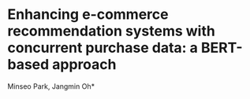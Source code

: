 # Enhancing e-commerce recommendation systems with concurrent purchase data: a BERT-based approach
Minseo Park, Jangmin Oh*
